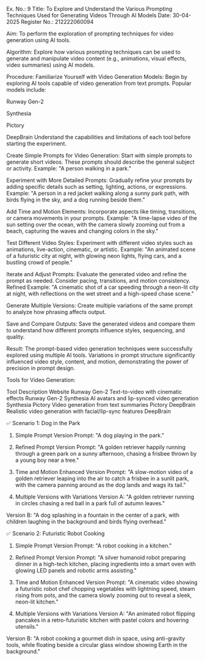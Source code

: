 Ex. No.: 9
Title: To Explore and Understand the Various Prompting Techniques Used for Generating Videos Through AI Models
Date: 30-04-2025
Register No.: 212222060094

Aim:
To perform the exploration of prompting techniques for video generation using AI tools.

Algorithm:
Explore how various prompting techniques can be used to generate and manipulate video content (e.g., animations, visual effects, video summaries) using AI models.

Procedure:
Familiarize Yourself with Video Generation Models:
Begin by exploring AI tools capable of video generation from text prompts. Popular models include:

Runway Gen-2

Synthesia

Pictory

DeepBrain
Understand the capabilities and limitations of each tool before starting the experiment.

Create Simple Prompts for Video Generation:
Start with simple prompts to generate short videos. These prompts should describe the general subject or activity.
Example: "A person walking in a park."

Experiment with More Detailed Prompts:
Gradually refine your prompts by adding specific details such as setting, lighting, actions, or expressions.
Example: "A person in a red jacket walking along a sunny park path, with birds flying in the sky, and a dog running beside them."

Add Time and Motion Elements:
Incorporate aspects like timing, transitions, or camera movements in your prompts.
Example: "A time-lapse video of the sun setting over the ocean, with the camera slowly zooming out from a beach, capturing the waves and changing colors in the sky."

Test Different Video Styles:
Experiment with different video styles such as animations, live-action, cinematic, or artistic.
Example: "An animated scene of a futuristic city at night, with glowing neon lights, flying cars, and a bustling crowd of people."

Iterate and Adjust Prompts:
Evaluate the generated video and refine the prompt as needed. Consider pacing, transitions, and motion consistency.
Refined Example: "A cinematic shot of a car speeding through a neon-lit city at night, with reflections on the wet street and a high-speed chase scene."

Generate Multiple Versions:
Create multiple variations of the same prompt to analyze how phrasing affects output.

Save and Compare Outputs:
Save the generated videos and compare them to understand how different prompts influence styles, sequencing, and quality.

Result:
The prompt-based video generation techniques were successfully explored using multiple AI tools. Variations in prompt structure significantly influenced video style, content, and motion, demonstrating the power of precision in prompt design.

Tools for Video Generation:


Tool	Description	Website
Runway Gen-2	Text-to-video with cinematic effects	Runway Gen-2
Synthesia	AI avatars and lip-synced video generation	Synthesia
Pictory	Video generation from text summaries	Pictory
DeepBrain	Realistic video generation with facial/lip-sync features	DeepBrain

✅ Scenario 1: Dog in the Park
1. Simple Prompt Version
Prompt:
"A dog playing in the park."

2. Refined Prompt Version
Prompt:
"A golden retriever happily running through a green park on a sunny afternoon, chasing a frisbee thrown by a young boy near a tree."

3. Time and Motion Enhanced Version
Prompt:
"A slow-motion video of a golden retriever leaping into the air to catch a frisbee in a sunlit park, with the camera panning around as the dog lands and wags its tail."

4. Multiple Versions with Variations
Version A:
"A golden retriever running in circles chasing a red ball in a park full of autumn leaves."

Version B:
"A dog splashing in a fountain in the center of a park, with children laughing in the background and birds flying overhead."

✅ Scenario 2: Futuristic Robot Cooking
1. Simple Prompt Version
Prompt:
"A robot cooking in a kitchen."

2. Refined Prompt Version
Prompt:
"A silver humanoid robot preparing dinner in a high-tech kitchen, placing ingredients into a smart oven with glowing LED panels and robotic arms assisting."

3. Time and Motion Enhanced Version
Prompt:
"A cinematic video showing a futuristic robot chef chopping vegetables with lightning speed, steam rising from pots, and the camera slowly zooming out to reveal a sleek, neon-lit kitchen."

4. Multiple Versions with Variations
Version A:
"An animated robot flipping pancakes in a retro-futuristic kitchen with pastel colors and hovering utensils."

Version B:
"A robot cooking a gourmet dish in space, using anti-gravity tools, while floating beside a circular glass window showing Earth in the background."


